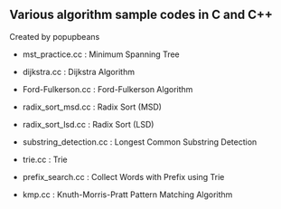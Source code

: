 Various algorithm sample codes in C and C++
-----------------------------------------

Created by popupbeans

- mst_practice.cc : Minimum Spanning Tree

- dijkstra.cc : Dijkstra Algorithm

- Ford-Fulkerson.cc : Ford-Fulkerson Algorithm

- radix_sort_msd.cc : Radix Sort (MSD)

- radix_sort_lsd.cc : Radix Sort (LSD)

- substring_detection.cc : Longest Common Substring Detection

- trie.cc : Trie

- prefix_search.cc : Collect Words with Prefix using Trie

- kmp.cc : Knuth-Morris-Pratt Pattern Matching Algorithm

